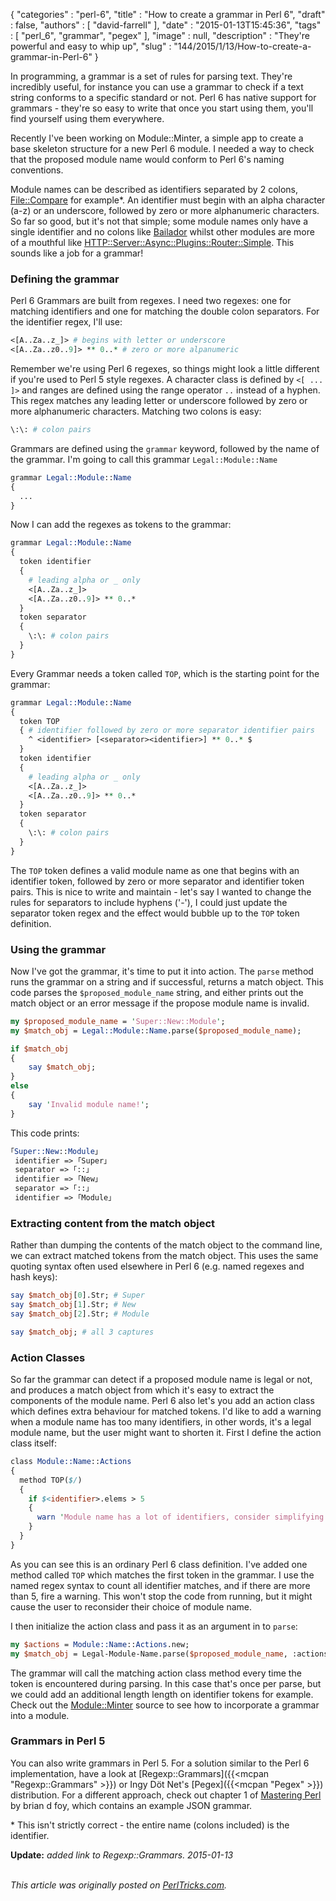 {
   "categories" : "perl-6",
   "title" : "How to create a grammar in Perl 6",
   "draft" : false,
   "authors" : [
      "david-farrell"
   ],
   "date" : "2015-01-13T15:45:36",
   "tags" : [
      "perl_6",
      "grammar",
      "pegex"
   ],
   "image" : null,
   "description" : "They're powerful and easy to whip up",
   "slug" : "144/2015/1/13/How-to-create-a-grammar-in-Perl-6"
}


In programming, a grammar is a set of rules for parsing text. They're incredibly useful, for instance you can use a grammar to check if a text string conforms to a specific standard or not. Perl 6 has native support for grammars - they're so easy to write that once you start using them, you'll find yourself using them everywhere.

Recently I've been working on Module::Minter, a simple app to create a base skeleton structure for a new Perl 6 module. I needed a way to check that the proposed module name would conform to Perl 6's naming conventions.

Module names can be described as identifiers separated by 2 colons, [File::Compare](https://github.com/labster/perl6-File-Compare/) for example\*. An identifier must begin with an alpha character (a-z) or an underscore, followed by zero or more alphanumeric characters. So far so good, but it's not that simple; some module names only have a single identifier and no colons like [Bailador](https://github.com/tadzik/Bailador/) whilst other modules are more of a mouthful like [HTTP::Server::Async::Plugins::Router::Simple](https://github.com/tony-o/perl6-http-server-async-plugins-router-simple/). This sounds like a job for a grammar!

### Defining the grammar

Perl 6 Grammars are built from regexes. I need two regexes: one for matching identifiers and one for matching the double colon separators. For the identifier regex, I'll use:

```perl
<[A..Za..z_]> # begins with letter or underscore
<[A..Za..z0..9]> ** 0..* # zero or more alpanumeric
```

Remember we're using Perl 6 regexes, so things might look a little different if you're used to Perl 5 style regexes. A character class is defined by `<[ ... ]>` and ranges are defined using the range operator `..` instead of a hyphen. This regex matches any leading letter or underscore followed by zero or more alphanumeric characters. Matching two colons is easy:

```perl
\:\: # colon pairs
```

Grammars are defined using the `grammar` keyword, followed by the name of the grammar. I'm going to call this grammar `Legal::Module::Name`

```perl
grammar Legal::Module::Name
{
  ...
}
```

Now I can add the regexes as tokens to the grammar:

```perl
grammar Legal::Module::Name
{
  token identifier
  {
    # leading alpha or _ only
    <[A..Za..z_]>
    <[A..Za..z0..9]> ** 0..*
  } 
  token separator
  {
    \:\: # colon pairs
  }
}
```

Every Grammar needs a token called `TOP`, which is the starting point for the grammar:

```perl
grammar Legal::Module::Name
{
  token TOP
  { # identifier followed by zero or more separator identifier pairs
    ^ <identifier> [<separator><identifier>] ** 0..* $
  }
  token identifier
  {
    # leading alpha or _ only
    <[A..Za..z_]>
    <[A..Za..z0..9]> ** 0..*
  } 
  token separator
  {
    \:\: # colon pairs
  }
}
```

The `TOP` token defines a valid module name as one that begins with an identifier token, followed by zero or more separator and identifier token pairs. This is nice to write and maintain - let's say I wanted to change the rules for separators to include hyphens ('-'), I could just update the separator token regex and the effect would bubble up to the `TOP` token definition.

### Using the grammar

Now I've got the grammar, it's time to put it into action. The `parse` method runs the grammar on a string and if successful, returns a match object. This code parses the `$proposed_module_name` string, and either prints out the match object or an error message if the propose module name is invalid.

```perl
my $proposed_module_name = 'Super::New::Module';
my $match_obj = Legal::Module::Name.parse($proposed_module_name);

if $match_obj
{
    say $match_obj;
}
else
{
    say 'Invalid module name!';
}
```

This code prints:

```perl
｢Super::New::Module｣
 identifier => ｢Super｣
 separator => ｢::｣
 identifier => ｢New｣
 separator => ｢::｣
 identifier => ｢Module｣
```

### Extracting content from the match object

Rather than dumping the contents of the match object to the command line, we can extract matched tokens from the match object. This uses the same quoting syntax often used elsewhere in Perl 6 (e.g. named regexes and hash keys):

```perl
say $match_obj[0].Str; # Super
say $match_obj[1].Str; # New
say $match_obj[2].Str; # Module

say $match_obj; # all 3 captures
```

### Action Classes

So far the grammar can detect if a proposed module name is legal or not, and produces a match object from which it's easy to extract the components of the module name. Perl 6 also let's you add an action class which defines extra behaviour for matched tokens. I'd like to add a warning when a module name has too many identifiers, in other words, it's a legal module name, but the user might want to shorten it. First I define the action class itself:

```perl
class Module::Name::Actions
{
  method TOP($/)
  {
    if $<identifier>.elems > 5
    {
      warn 'Module name has a lot of identifiers, consider simplifying the name';
    }
  }
}
```

As you can see this is an ordinary Perl 6 class definition. I've added one method called `TOP` which matches the first token in the grammar. I use the named regex syntax to count all identifier matches, and if there are more than 5, fire a warning. This won't stop the code from running, but it might cause the user to reconsider their choice of module name.

I then initialize the action class and pass it as an argument in to `parse`:

```perl
my $actions = Module::Name::Actions.new; 
my $match_obj = Legal-Module-Name.parse($proposed_module_name, :actions($actions));
```

The grammar will call the matching action class method every time the token is encountered during parsing. In this case that's once per parse, but we could add an additional length length on identifier tokens for example. Check out the [Module::Minter](https://github.com/sillymoose/Module-Minter/blob/master/lib/Module/Minter.pm6) source to see how to incorporate a grammar into a module.

### Grammars in Perl 5

You can also write grammars in Perl 5. For a solution similar to the Perl 6 implementation, have a look at [Regexp::Grammars]({{<mcpan "Regexp::Grammars" >}}) or Ingy Döt Net's [Pegex]({{<mcpan "Pegex" >}}) distribution. For a different approach, check out chapter 1 of [Mastering Perl](http://www.masteringperl.org/) by brian d foy, which contains an example JSON grammar.

\* This isn't strictly correct - the entire name (colons included) is the identifier.

**Update:** *added link to Regexp::Grammars. 2015-01-13*

\
*This article was originally posted on [PerlTricks.com](http://perltricks.com).*
